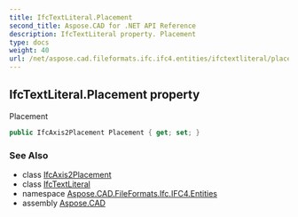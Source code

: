 ```yaml
---
title: IfcTextLiteral.Placement
second_title: Aspose.CAD for .NET API Reference
description: IfcTextLiteral property. Placement
type: docs
weight: 40
url: /net/aspose.cad.fileformats.ifc.ifc4.entities/ifctextliteral/placement/
---
```

## IfcTextLiteral.Placement property

Placement

```csharp
public IfcAxis2Placement Placement { get; set; }
```

### See Also

* class [IfcAxis2Placement](../../../aspose.cad.fileformats.ifc.ifc4.types/ifcaxis2placement/)
* class [IfcTextLiteral](../)
* namespace [Aspose.CAD.FileFormats.Ifc.IFC4.Entities](../../ifctextliteral/)
* assembly [Aspose.CAD](../../../)


